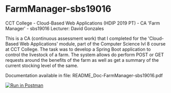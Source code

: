 # FarmManager-sbs19016
CCT College - Cloud-Based Web Applications (HDIP 2019 PT) - CA 'Farm Manager' - sbs19016
Lecturer: David Gonzales

This is a CA (continuous assessment work) that I completed for the 'Cloud-Based Web Applications' module, part of the Computer Science lvl 8 course at CCT College. The task was to develop a Spring Boot application to control the livestock of a farm. The system allows do perform POST or GET requests around the benefits of the farm as well as get a summary of the current stocking level of the same.

Documentation available in file: README_Doc-FarmManager-sbs19016.pdf

[![Run in Postman](https://run.pstmn.io/button.svg)](https://app.getpostman.com/run-collection/758657d9a9da238d6c71)
